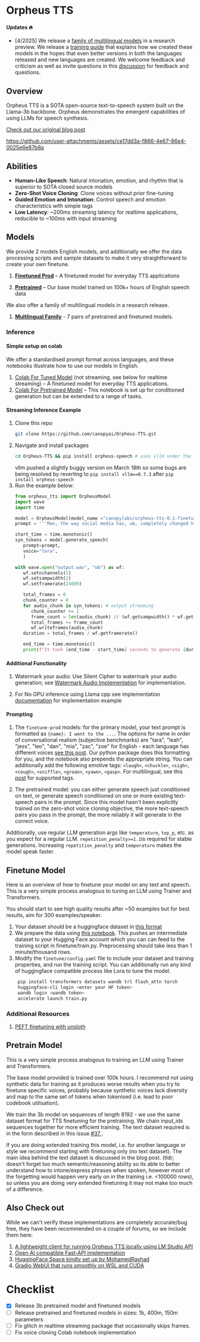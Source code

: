 # Orpheus TTS

#### Updates 🔥
- [4/2025] We release a [family of multilingual models](https://huggingface.co/collections/canopylabs/orpheus-multilingual-research-release-67f5894cd16794db163786ba) in a research preview. We release a [training guide](https://canopylabs.ai/releases/orpheus_can_speak_any_language#training) that explains how we created these models in the hopes that even better versions in both the languages released and new languages are created. We welcome feedback and criticism as well as invite questions in this [discussion](https://github.com/canopyai/Orpheus-TTS/discussions/123) for feedback and questions.

## Overview
Orpheus TTS is a SOTA open-source text-to-speech system built on the Llama-3b backbone. Orpheus demonstrates the emergent capabilities of using LLMs for speech synthesis.

[Check out our original blog post](https://canopylabs.ai/model-releases)


https://github.com/user-attachments/assets/ce17dd3a-f866-4e67-86e4-0025e6e87b8a

## Abilities

- **Human-Like Speech**: Natural intonation, emotion, and rhythm that is superior to SOTA closed source models
- **Zero-Shot Voice Cloning**: Clone voices without prior fine-tuning
- **Guided Emotion and Intonation**: Control speech and emotion characteristics with simple tags
- **Low Latency**: ~200ms streaming latency for realtime applications, reducible to ~100ms with input streaming

## Models

We provide 2 models English models, and additionally we offer the data processing scripts and sample datasets to make it very straightforward to create your own finetune.

1. [**Finetuned Prod**](https://huggingface.co/canopylabs/orpheus-tts-0.1-finetune-prod) – A finetuned model for everyday TTS applications

2. [**Pretrained**](https://huggingface.co/canopylabs/orpheus-tts-0.1-pretrained) – Our base model trained on 100k+ hours of English speech data

We also offer a family of multilingual models in a research release.

1. [**Multlingual Family**](https://huggingface.co/collections/canopylabs/orpheus-multilingual-research-release-67f5894cd16794db163786ba) - 7 pairs of pretrained and finetuned models.

### Inference

#### Simple setup on colab

We offer a standardised prompt format across languages, and these notebooks illustrate how to use our models in English.

1. [Colab For Tuned Model](https://colab.research.google.com/drive/1KhXT56UePPUHhqitJNUxq63k-pQomz3N?usp=sharing) (not streaming, see below for realtime streaming) – A finetuned model for everyday TTS applications.
2. [Colab For Pretrained Model](https://colab.research.google.com/drive/10v9MIEbZOr_3V8ZcPAIh8MN7q2LjcstS?usp=sharing) – This notebook is set up for conditioned generation but can be extended to a range of tasks.

#### Streaming Inference Example

1. Clone this repo
   ```bash
   git clone https://github.com/canopyai/Orpheus-TTS.git
   ```
2. Navigate and install packages
   ```bash
   cd Orpheus-TTS && pip install orpheus-speech # uses vllm under the hood for fast inference
   ```
   vllm pushed a slightly buggy version on March 18th so some bugs are being resolved by reverting to `pip install vllm==0.7.3` after `pip install orpheus-speech`
4. Run the example below:
   ```python
   from orpheus_tts import OrpheusModel
   import wave
   import time
   
   model = OrpheusModel(model_name ="canopylabs/orpheus-tts-0.1-finetune-prod")
   prompt = '''Man, the way social media has, um, completely changed how we interact is just wild, right? Like, we're all connected 24/7 but somehow people feel more alone than ever. And don't even get me started on how it's messing with kids' self-esteem and mental health and whatnot.'''

   start_time = time.monotonic()
   syn_tokens = model.generate_speech(
      prompt=prompt,
      voice="tara",
      )

   with wave.open("output.wav", "wb") as wf:
      wf.setnchannels(1)
      wf.setsampwidth(2)
      wf.setframerate(24000)

      total_frames = 0
      chunk_counter = 0
      for audio_chunk in syn_tokens: # output streaming
         chunk_counter += 1
         frame_count = len(audio_chunk) // (wf.getsampwidth() * wf.getnchannels())
         total_frames += frame_count
         wf.writeframes(audio_chunk)
      duration = total_frames / wf.getframerate()

      end_time = time.monotonic()
      print(f"It took {end_time - start_time} seconds to generate {duration:.2f} seconds of audio")
   ```
#### Additional Functionality

1. Watermark your audio: Use Silent Cipher to watermark your audio generation; see [Watermark Audio Implementation](additional_inference_options/watermark_audio) for implementation.

2. For No GPU inference using Llama cpp see implementation [documentation](additional_inference_options/no_gpu/README.md) for implementation example


#### Prompting

1. The `finetune-prod` models: for the primary model, your text prompt is formatted as `{name}: I went to the ...`. The options for name in order of conversational realism (subjective benchmarks) are "tara", "leah", "jess", "leo", "dan", "mia", "zac", "zoe" for English - each language has different voices [see this post](https://huggingface.co/collections/canopylabs/orpheus-multilingual-research-release-67f5894cd16794db163786ba). Our python package does this formatting for you, and the notebook also prepends the appropriate string. You can additionally add the following emotive tags: `<laugh>`, `<chuckle>`, `<sigh>`, `<cough>`, `<sniffle>`, `<groan>`, `<yawn>`, `<gasp>`. For multilingual, see this [post](https://huggingface.co/collections/canopylabs/orpheus-multilingual-research-release-67f5894cd16794db163786ba) for supported tags.

2. The pretrained model: you can either generate speech just conditioned on text, or generate speech conditioned on one or more existing text-speech pairs in the prompt. Since this model hasn't been explicitly trained on the zero-shot voice cloning objective, the more text-speech pairs you pass in the prompt, the more reliably it will generate in the correct voice.


Additionally, use regular LLM generation args like `temperature`, `top_p`, etc. as you expect for a regular LLM. `repetition_penalty>=1.1`is required for stable generations. Increasing `repetition_penalty` and `temperature` makes the model speak faster.


## Finetune Model

Here is an overview of how to finetune your model on any text and speech.
This is a very simple process analogous to tuning an LLM using Trainer and Transformers.

You should start to see high quality results after ~50 examples but for best results, aim for 300 examples/speaker.

1. Your dataset should be a huggingface dataset in [this format](https://huggingface.co/datasets/canopylabs/zac-sample-dataset)
2. We prepare the data using [this notebook](https://colab.research.google.com/drive/1wg_CPCA-MzsWtsujwy-1Ovhv-tn8Q1nD?usp=sharing). This pushes an intermediate dataset to your Hugging Face account which you can can feed to the training script in finetune/train.py. Preprocessing should take less than 1 minute/thousand rows.
3. Modify the `finetune/config.yaml` file to include your dataset and training properties, and run the training script. You can additionally run any kind of huggingface compatible process like Lora to tune the model.
   ```bash
    pip install transformers datasets wandb trl flash_attn torch
    huggingface-cli login <enter your HF token>
    wandb login <wandb token>
    accelerate launch train.py
   ```
### Additional Resources
1. [PEFT finetuning with unsloth](https://github.com/unslothai/notebooks/pull/17/files)
   
## Pretrain Model

This is a very simple process analogous to training an LLM using Trainer and Transformers.

The base model provided is trained over 100k hours. I recommend not using synthetic data for training as it produces worse results when you try to finetune specific voices, probably because synthetic voices lack diversity and map to the same set of tokens when tokenised (i.e. lead to poor codebook utilisation).

We train the 3b model on sequences of length 8192 - we use the same dataset format for TTS finetuning for the <TTS-dataset> pretraining. We chain input_ids sequences together for more efficient training. The text dataset required is in the form described in this issue [#37 ](https://github.com/canopyai/Orpheus-TTS/issues/37). 

If you are doing extended training this model, i.e. for another language or style we recommend starting with finetuning only (no text dataset). The main idea behind the text dataset is discussed in the blog post. (tldr; doesn't forget too much semantic/reasoning ability so its able to better understand how to intone/express phrases when spoken, however most of the forgetting would happen very early on in the training i.e. <100000 rows), so unless you are doing very extended finetuning it may not make too much of a difference.

## Also Check out

While we can't verify these implementations are completely accurate/bug free, they have been recommended on a couple of forums, so we include them here:

1. [A lightweight client for running Orpheus TTS locally using LM Studio API](https://github.com/isaiahbjork/orpheus-tts-local)
2. [Open AI compatible Fast-API implementation](https://github.com/Lex-au/Orpheus-FastAPI)
3. [HuggingFace Space kindly set up by MohamedRashad](https://huggingface.co/spaces/MohamedRashad/Orpheus-TTS)
4. [Gradio WebUI that runs smoothly on WSL and CUDA](https://github.com/Saganaki22/OrpheusTTS-WebUI)


# Checklist

- [x] Release 3b pretrained model and finetuned models
- [ ] Release pretrained and finetuned models in sizes: 1b, 400m, 150m parameters
- [ ] Fix glitch in realtime streaming package that occasionally skips frames.
- [ ] Fix voice cloning Colab notebook implementation
